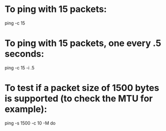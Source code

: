 To ping with 15 packets:
========================

ping -c 15

To ping with 15 packets, one every .5 seconds:
==============================================

ping -c 15 -i .5

To test if a packet size of 1500 bytes is supported (to check the MTU for example):
===================================================================================

ping -s 1500 -c 10 -M do
